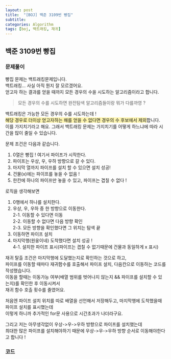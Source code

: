 ```yaml
---
layout: post
title:  "[BOJ] 백준 3109번 빵집"
subtitle: 
categories: Algorithm
tags: [boj, 백트래킹, 재귀]
---
```



## 백준 3109번 빵집

### 문제풀이

빵집 문제는 백트래킹문제입니다.    
백트래킹... 사실 아직 뭔지 잘 모르겠어요.    
얻고자 하는 결과를 얻을 때까지 모든 경우의 수을 시도하는 알고리즘이라고 합니다.    

>모든 경우의 수를 시도하면 완전탐색 알고리즘들이랑 뭐가 다를까영 ?     

백트래킹은 가능한 모든 경우의 수를 시도하는데 !     
<span style='background-color:#fff5b1'>해당 경우로 더이상 얻고자하는 해를 얻을 수 없다면 경우의 수 후보에서 제외</span>합니다.     
이를 가지치기라고 해요.
그래서 백트래킹 문제는 가지치기를 어떻게 하느냐에 따라 시간을 많이 줄일 수 있습니다.     

문제 조건은 다음과 같습니다.
1. 0열은 빵집 ! 여기서 파이프가 시작한다.
2. 파이프는 우상, 우, 우하 방향으로 갈 수 있다.
3. 마지막 열까지 파이프를 설치 할 수 있으면 설치 성공!
4. 건물(x)에는 파이프를 놓을 수 없음 ! 
5. 한칸에 하나의 파이프만 놓을 수 있고, 파이프는 겹칠 수 없다 ! 


로직을 생각해보면
1. 0행에서 하나를 설치한다.
2. 우상, 우, 우하 중 한 방향으로 이동한다.     
    2-1. 이동할 수 있다면 이동    
    2-2. 이동할 수 없다면 다음 방향 확인    
    2-3. 모든 방향을 확인했다면 그 위치는 탐색 끝    
3. 이동하면 파이프 설치
4. 마지막행(원웅이네) 도착했다면 설치 성공 !     
    4-1. 설치한 파이프 표시(파이프는 겹칠 수 없기때문에 건물과 동일하게 x 표시)    

재귀 탈출 조건은 마지막행에 도달했는지로 확인하는 것으로 하고,       
파이프를 이동할 때마다 재귀함수를 호출해서 파이프 설치, 다음칸으로 이동하는 코드를 작성했습니다.    
이동을 할때는 이동가능 여부(배열 범위를 벗어나지 않는지 && 파이프를 설치할 수 있는지)를 확인한 후 이동시켜서    
재귀 함수 호출 횟수를 줄였어요.

처음엔 파이프 설치 위치를 따로 배열을 선언해서 저장해두고, 마지막행에 도착했을때 파이프 설치를 표시했는데     
이렇게 하니까 추가적인 for문 사용으로 시간초과가 나더라구요.    

그리고 저는 아무생각없이 우상->우->우하 방향으로 파이프를 설치했는데   
최대한 많은 파이프를 설치해야하기 때문에 우상->우->우하 방향 순서로 이동해야한다고 합니다 !           

### 코드

<script src="https://gist.github.com/yeonui-0626/94c841ca0f6291326ecb41ea050da69b.js"></script>